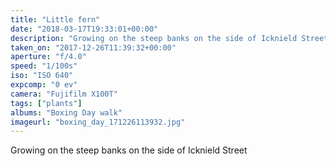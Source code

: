 ```yaml
---
title: "Little fern"
date: "2018-03-17T19:33:01+00:00"
description: "Growing on the steep banks on the side of Icknield Street"
taken_on: "2017-12-26T11:39:32+00:00"
aperture: "f/4.0"
speed: "1/100s"
iso: "ISO 640"
expcomp: "0 ev"
camera: "Fujifilm X100T"
tags: ["plants"]
albums: "Boxing Day walk"
imageurl: "boxing_day_171226113932.jpg"
---
```


Growing on the steep banks on the side of Icknield Street